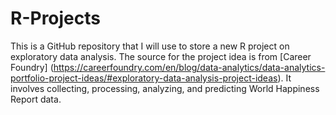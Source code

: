 # R-Projects
This is a GitHub repository that I will use to store a new R project on exploratory data analysis.
The source for the project idea is from [Career Foundry] (https://careerfoundry.com/en/blog/data-analytics/data-analytics-portfolio-project-ideas/#exploratory-data-analysis-project-ideas).
It involves collecting, processing, analyzing, and predicting World Happiness Report data.